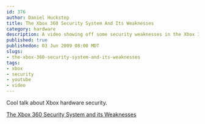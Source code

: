 ```yaml
--- 
id: 376
author: Daniel Huckstep
title: The Xbox 360 Security System And Its Weaknesses
category: hardware
description: A video showing off some security weaknesses in the Xbox 360 game console.
published: true
publishedon: 03 Jun 2009 08:00 MDT
slugs: 
- the-xbox-360-security-system-and-its-weaknesses
tags: 
- xbox
- security
- youtube
- video
---
```

Cool talk about Xbox hardware security.

[The Xbox 360 Security System and its
Weaknesses](http://www.youtube.com/watch?v=uxjpmc8ZIxM&feature=player_embedded)